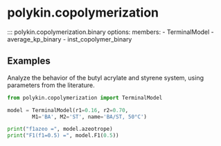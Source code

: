 # polykin.copolymerization

::: polykin.copolymerization.binary
    options:
        members:
            - TerminalModel
            - average_kp_binary
            - inst_copolymer_binary

## Examples

Analyze the behavior of the butyl acrylate and styrene system,
using parameters from the literature.

```python exec="on" source="console"
from polykin.copolymerization import TerminalModel

model = TerminalModel(r1=0.16, r2=0.70, 
        M1='BA', M2='ST', name='BA/ST, 50°C')

print("f1azeo =", model.azeotrope)
print("F1(f1=0.5) =", model.F1(0.5))
```
